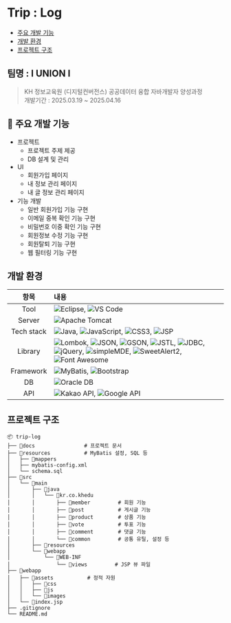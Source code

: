 # Trip : Log
* [주요 개발 기능](#-주요-개발-기능)
* [개발 환경](#개발-환경)
* [프로젝트 구조](#프로젝트-구조)

## 팀명 : I UNION I
> KH 정보교육원 (디지털컨버전스) 공공데이터 융합 자바개발자 양성과정<br>개발기간 : 2025.03.19 ~ 2025.04.16

## 📌 주요 개발 기능
- 프로젝트
    - 프로젝트 주제 제공
    - DB 설계 및 관리
- UI
    - 회원가입 페이지
    - 내 정보 관리 페이지
    - 내 글 정보 관리 페이지
- 기능 개발
    - 일반 회원가입 기능 구현
    - 이메일 중복 확인 기능 구현
    - 비밀번호 이중 확인 기능 구현
    - 회원정보 수정 기능 구현
    - 회원탈퇴 기능 구현
    - 웹 필터링 기능 구현

## 개발 환경
항목 | 내용
:--: |:--
Tool | ![Eclipse](https://img.shields.io/badge/IDE-Eclipse-2C2255?logo=eclipse&logoColor=white), ![VS Code](https://img.shields.io/badge/IDE-VS%20Code-007ACC?logo=visualstudiocode&logoColor=white)
Server | ![Apache Tomcat](https://img.shields.io/badge/Server-Apache%20Tomcat-F8DC75?logo=apachetomcat&logoColor=black)
Tech stack |  ![Java](https://img.shields.io/badge/Language-JAVA-007396?logo=java&logoColor=white), ![JavaScript](https://img.shields.io/badge/Language-JavaScript-F7DF1E?logo=javascript&logoColor=black), ![CSS3](https://img.shields.io/badge/Style-CSS3-1572B6?logo=css3&logoColor=white), ![JSP](https://img.shields.io/badge/View-JSP-FF9800?logo=jsp&logoColor=white)
Library | ![Lombok](https://img.shields.io/badge/Library-Lombok-EA1B1B?logo=java&logoColor=white), ![JSON](https://img.shields.io/badge/Library-JSON-000000?logo=json&logoColor=white), ![GSON](https://img.shields.io/badge/Library-GSON-FF6F00?logo=google&logoColor=white), ![JSTL](https://img.shields.io/badge/Library-JSTL-336791?logo=java&logoColor=white), ![JDBC](https://img.shields.io/badge/Library-JDBC-007396?logo=java&logoColor=white), ![jQuery](https://img.shields.io/badge/Library-jQuery-0769AD?logo=jquery&logoColor=white), ![simpleMDE](https://img.shields.io/badge/Library-simpleMDE-2B2B2B?logo=markdown&logoColor=white), ![SweetAlert2](https://img.shields.io/badge/Library-SweetAlert2-FF6C6C?logo=javascript&logoColor=white), ![Font Awesome](https://img.shields.io/badge/Icon-Font%20Awesome-339AF0?logo=fontawesome&logoColor=white)
Framework | ![MyBatis](https://img.shields.io/badge/Framework-MyBatis-1F6E43?logo=java&logoColor=white), ![Bootstrap](https://img.shields.io/badge/Framework-Bootstrap-7952B3?logo=bootstrap&logoColor=white)
DB |  ![Oracle DB](https://img.shields.io/badge/Database-Oracle%20DB-F80000?logo=oracle&logoColor=white)
API | ![Kakao API](https://img.shields.io/badge/API-Kakao-yellow?logo=kakao&logoColor=black), ![Google API](https://img.shields.io/badge/API-Google-4285F4?logo=google&logoColor=white)

## 프로젝트 구조
```
📦 trip-log
├── 📂docs                # 프로젝트 문서
├── 📂resources           # MyBatis 설정, SQL 등
│   ├── 📂mappers
│   ├── mybatis-config.xml
│   └── schema.sql
├── 📂src
│   └── 📂main
│       ├── 📂java
│       │   └── 📂kr.co.khedu
│       │       ├── 📂member         # 회원 기능
│       │       ├── 📂post           # 게시글 기능
│       │       ├── 📂product        # 상품 기능
│       │       ├── 📂vote           # 투표 기능
│       │       ├── 📂comment        # 댓글 기능
│       │       └── 📂common         # 공통 유틸, 설정 등
│       ├── 📂resources
│       └── 📂webapp
│           └── 📂WEB-INF
│               └── 📂views         # JSP 뷰 파일
├── 📂webapp
│   ├── 📂assets           # 정적 자원
│   │   ├── 📂css
│   │   ├── 📂js
│   │   └── 📂images
│   └── 📜index.jsp
├── .gitignore
└── README.md
```
